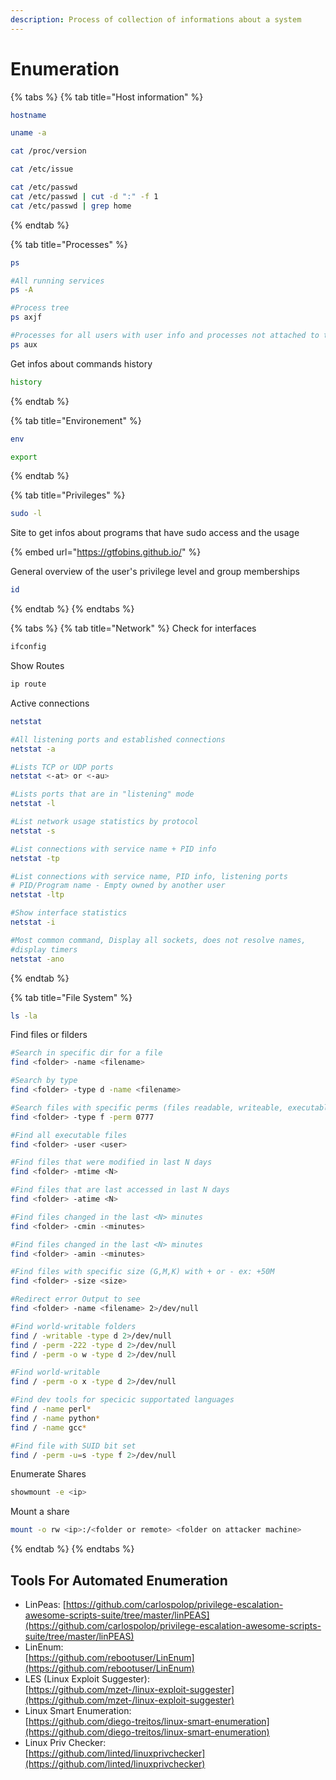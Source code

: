 ```yaml
---
description: Process of collection of informations about a system
---
```


# Enumeration

{% tabs %}
{% tab title="Host information" %}
```sh
hostname
```

```sh
uname -a
```

```sh
cat /proc/version
```

```sh
cat /etc/issue
```

```sh
cat /etc/passwd
cat /etc/passwd | cut -d ":" -f 1
cat /etc/passwd | grep home
```
{% endtab %}

{% tab title="Processes" %}
```sh
ps

#All running services
ps -A

#Process tree
ps axjf

#Processes for all users with user info and processes not attached to terminal
ps aux
```

Get infos about commands history

```sh
history
```
{% endtab %}

{% tab title="Environement" %}
```sh
env
```

```sh
export
```
{% endtab %}

{% tab title="Privileges" %}
```sh
sudo -l
```

Site to get infos about programs that have sudo access and the usage

{% embed url="https://gtfobins.github.io/" %}

General overview of the user's privilege level and group memberships

```sh
id
```
{% endtab %}
{% endtabs %}

{% tabs %}
{% tab title="Network" %}
Check for interfaces

```sh
ifconfig
```

Show Routes

```sh
ip route
```

Active connections

```sh
netstat

#All listening ports and established connections
netstat -a 

#Lists TCP or UDP ports
netstat <-at> or <-au>

#Lists ports that are in "listening" mode
netstat -l

#List network usage statistics by protocol
netstat -s

#List connections with service name + PID info
netstat -tp

#List connections with service name, PID info, listening ports
# PID/Program name - Empty owned by another user
netstat -ltp

#Show interface statistics
netstat -i

#Most common command, Display all sockets, does not resolve names, 
#display timers 
netstat -ano
```
{% endtab %}

{% tab title="File System" %}
```sh
ls -la
```

Find files or filders&#x20;

```sh
#Search in specific dir for a file
find <folder> -name <filename>

#Search by type
find <folder> -type d -name <filename>

#Search files with specific perms (files readable, writeable, executable)
find <folder> -type f -perm 0777

#Find all executable files
find <folder> -user <user>

#Find files that were modified in last N days
find <folder> -mtime <N>

#Find files that are last accessed in last N days
find <folder> -atime <N>

#Find files changed in the last <N> minutes
find <folder> -cmin -<minutes>

#Find files changed in the last <N> minutes
find <folder> -amin -<minutes>

#Find files with specific size (G,M,K) with + or - ex: +50M
find <folder> -size <size>

#Redirect error Output to see
find <folder> -name <filename> 2>/dev/null

#Find world-writable folders
find / -writable -type d 2>/dev/null
find / -perm -222 -type d 2>/dev/null
find / -perm -o w -type d 2>/dev/null

#Find world-writable
find / -perm -o x -type d 2>/dev/null

#Find dev tools for specicic supportated languages
find / -name perl*
find / -name python*
find / -name gcc*

#Find file with SUID bit set
find / -perm -u=s -type f 2>/dev/null
```

Enumerate Shares

```sh
showmount -e <ip>
```

Mount a share

```sh
mount -o rw <ip>:/<folder or remote> <folder on attacker machine>
```


{% endtab %}
{% endtabs %}

## Tools For Automated Enumeration

* LinPeas: [https://github.com/carlospolop/privilege-escalation-awesome-scripts-suite/tree/master/linPEAS](https://github.com/carlospolop/privilege-escalation-awesome-scripts-suite/tree/master/linPEAS)
* LinEnum: \
  [https://github.com/rebootuser/LinEnum](https://github.com/rebootuser/LinEnum)
* LES (Linux Exploit Suggester): \
  [https://github.com/mzet-/linux-exploit-suggester](https://github.com/mzet-/linux-exploit-suggester)
* Linux Smart Enumeration: \
  [https://github.com/diego-treitos/linux-smart-enumeration](https://github.com/diego-treitos/linux-smart-enumeration)
* Linux Priv Checker: \
  [https://github.com/linted/linuxprivchecker](https://github.com/linted/linuxprivchecker)

